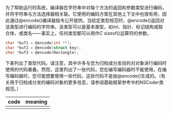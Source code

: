 为了帮助运行时系统，编译器在字符串中对每个方法的返回和参数类型进行编码，并将字符串与方法选择器相关联。它使用的编码方案在其他上下文中也很有用，因此通过@encode()编译器指令公开提供。当给定类型规范时，@encode()返回对该类型进行编码的字符串。该类型可以是基本类型，如int、指针、标记结构或联合体，或类名——事实上，任何类型都可以用作C sizeof()运算符的参数。
```c
char *buf1 = @encode(int **);
char *buf2 = @encode(struct key);
char *buf3 = @encode(Rectangle);
```
下表列出了类型代码。请注意，其中许多与您为归档或分发目的对对象进行编码时使用的代码重叠。然而，这里列出了一些代码，您在编写编码器时不能使用，在编写编码器时，您可能想要使用一些代码，这些代码不是由@encode()生成的。（有关用于归档或分发的编码对象的更多信息，请参阅基础框架参考中的NSCoder类规范。）

| code | meaning |
| ---- | ------- |
|      |         |